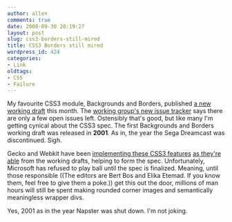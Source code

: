 ```yaml
---
author: allen
comments: true
date: 2008-09-30 20:19:27
layout: post
slug: css3-borders-still-mired
title: CSS3 Borders still mired
wordpress_id: 424
categories:
- Link
oldtags:
- CSS
- Failure
---
```


My favourite CSS3 module, Backgrounds and Borders, published [a new working draft]( http://www.w3.org/TR/2008/WD-css3-background-20080910/) this month. The [working group's new issue tracker](http://www.w3.org/Style/CSS/Tracker/products/11) says there are only a few open issues left. Ostensibly that's good, but like many I'm getting cynical about the CSS3 spec. The first Backgrounds and Borders working draft was released in **2001**. As in, the year the Sega Dreamcast was discontinued. Sigh.

Gecko and Webkit have been [implementing these CSS3 features](http://webkit.org/blog/22/css3-goodies-borders-and-backgrounds/) [as they're able](http://www.antipode.ca/2008/firefox-31-adds-border-image/) from the working drafts, helping to form the spec. Unfortunately, Microsoft has refused to play ball until the spec is finalized. Meaning, until those responsible ((The editors are Bert Bos and Elika Etemad. If you know them, feel free to give them a poke.))  get this out the door, millions of man hours will still be spent making rounded corner images and semantically meaningless wrapper divs.

Yes, 2001 as in the year Napster was shut down. I'm not joking.
